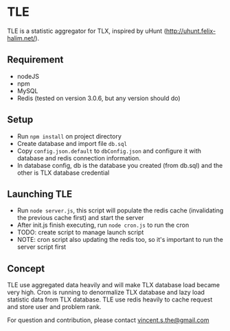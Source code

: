 # TLE
TLE is a statistic aggregator for TLX, inspired by uHunt (http://uhunt.felix-halim.net/).

## Requirement
* nodeJS
* npm
* MySQL
* Redis (tested on version 3.0.6, but any version should do)

## Setup
* Run `npm install` on project directory
* Create database and import file `db.sql`
* Copy `config.json.default` to `dbConfig.json` and configure it with database and redis connection information.
* In database config, db is the database you created (from db.sql) and the other is TLX database credential

## Launching TLE
* Run `node server.js`, this script will populate the redis cache (invalidating the previous cache first) and start the server
* After init.js finish executing, run `node cron.js` to run the cron
* TODO: create script to manage launch script
* NOTE: cron script also updating the redis too, so it's important to run the server script first

## Concept
TLE use aggregated data heavily and will make TLX database load became very high.
Cron is running to denormalize TLX database and lazy load statistic data from TLX database.
TLE use redis heavily to cache request and store user and problem rank.

For question and contribution, please contact vincent.s.the@gmail.com
